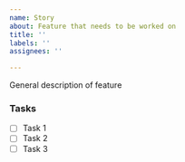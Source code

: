 ```yaml
---
name: Story
about: Feature that needs to be worked on
title: ''
labels: ''
assignees: ''

---
```


General description of feature

### Tasks

- [ ] Task 1
- [ ] Task 2
- [ ] Task 3
